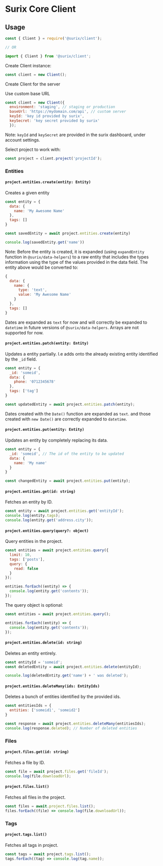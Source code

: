 # Surix Core Client

## Usage

```javascript
const { Client } = require('@surix/client');

// OR

import { Client } from '@surix/client';
```

Create Client instance:

```javascript
const client = new Client();
```

Create Client for the server

Use custom base URL

```javascript
const client = new Client({ 
  environment: 'staging', // staging or production
  baseUrl: 'https://mydomain.com/api', // custom server
  keyId: 'key id provided by surix',
  keySecret: 'key secret provided by surix'
  });
```

Note: `keyId` and `keySecret` are provided in the surix dashboard, under account settings.

Select project to work with:

```javascript
const project = client.project('projectId');
```

### Entities

#### `project.entities.create(entity: Entity)`

Creates a given entity

```javascript
const entity = {
  data: {
    name: 'My Awesome Name'
  },
  tags: []
}

const savedEntity = await project.entities.create(entity)

console.log(savedEntity.get('name'))
```

Note: Before the entity is created, it is expanded (using `expandEntity` function in `@surix/data-helpers`) to a raw entity that includes the types information using the type of the values provided in the data field.
The entity above would be converted to:

```javascript
{
  data: {
    name: {
      type: 'text',
      value: 'My Awesome Name'
    }
  },
  tags: []
}
```
Dates are expanded as `text` for now and will correctly be expanded to `datetime` in future versions of `@surix/data-helpers`. Arrays are not supported for now.


#### `project.entities.patch(entity: Entity)`

Updates a entity partially. I.e adds onto the already existing entity identified by the `_id` field.

```javascript
const entity = {
  _id: 'someid',
  data: {
    phone: '0712345678'
  },
  tags: ['tag']
}

const updatedEntity = await project.entities.patch(entity);
```

 Dates created with the `Date()` function are expanded as `text`. and those created with `new Date()` are correctly expanded to `datetime`.

#### `project.entities.put(entity: Entity)`

Updates an entity by completely replacing its data.

```javascript
const entity = {
  _id: 'someid', // The id of the entity to be updated
  data: {
    name: 'My name'
  }
}

const changedEntity = await project.entities.put(entity);

```
#### `project.entities.get(id: string)`

Fetches an entity by ID.

```javascript
const entity = await project.entities.get('entityId');
console.log(entity.tags);
console.log(entity.get('address.city'));
```

#### `project.entities.query(query?: object)`

Query entities in the project.

```javascript
const entities = await project.entities.query({
  limit: 10,
  tags: ['posts'],
  query: {
    read: false
  }
});

entities.forEach((entity) => {
  console.log(entity.get('contents'));
});
```

The query object is optional:

```javascript
const entities = await project.entities.query();

entities.forEach((entity) => {
  console.log(entity.get('contents'));
});
```

#### `project.entities.delete(id: string)`

Deletes an entity entirely.

```javascript
const entityId = 'someid';
const deletedEntity = await project.entities.delete(entityId);

console.log(deletedEntity.get('name') + ' was deleted');
```

#### `project.entities.deleteMany(ids: EntityIds)`

Deletes a bunch of entities identified by the provided ids.

```javascript
const entitiesIds = {
  entities: ['someid1', 'someid2']
}

const response = await project.entities.deleteMany(entitiesIds);
console.log(response.deleted); // Number of deleted entities
```

### Files

#### `project.files.get(id: string)`

Fetches a file by ID.

```javascript
const file = await project.files.get('fileId');
console.log(file.downloadUrl);
```

#### `project.files.list()`

Fetches all files in the project.

```javascript
const files = await.project.files.list();
files.forEach((file) => console.log(file.downloadUrl));
```

### Tags

#### `project.tags.list()`

Fetches all tags in project.

```javascript
const tags = await project.tags.list();
tags.forEach((tag) => console.log(tag.name));
```
